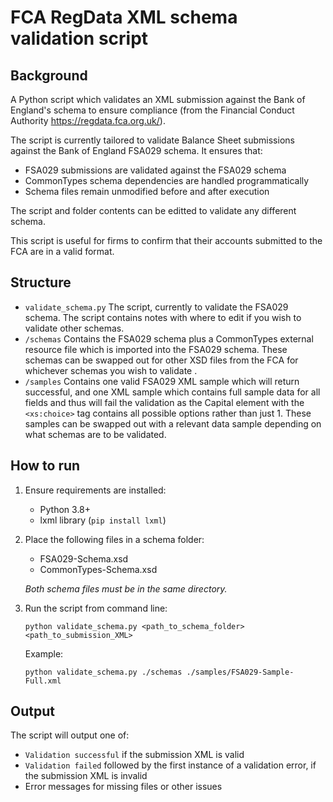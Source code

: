 # FCA RegData XML schema validation script

## Background

A Python script which validates an XML submission against the Bank of England's schema to ensure compliance (from the Financial Conduct Authority https://regdata.fca.org.uk/).

The script is currently tailored to validate Balance Sheet submissions against the Bank of England FSA029 schema. It ensures that:

- FSA029 submissions are validated against the FSA029 schema
- CommonTypes schema dependencies are handled programmatically
- Schema files remain unmodified before and after execution

The script and folder contents can be editted to validate any different schema.

This script is useful for firms to confirm that their accounts submitted to the FCA are in a valid format.

## Structure

- `validate_schema.py` The script, currently to validate the FSA029 schema. The script contains notes with where to edit if you wish to validate other schemas.
- `/schemas` Contains the FSA029 schema plus a CommonTypes external resource file which is imported into the FSA029 schema. These schemas can be swapped out for other XSD files from the FCA for whichever schemas you wish to validate .
- `/samples` Contains one valid FSA029 XML sample which will return successful, and one XML sample which contains full sample data for all fields and thus will fail the validation as the Capital element with the `<xs:choice>` tag contains all possible options rather than just 1. These samples can be swapped out with a relevant data sample depending on what schemas are to be validated.

## How to run

1. Ensure requirements are installed:
   - Python 3.8+
   - lxml library (`pip install lxml`)

2. Place the following files in a schema folder:
   - FSA029-Schema.xsd
   - CommonTypes-Schema.xsd

   *Both schema files must be in the same directory.*

3. Run the script from command line:
   ```
   python validate_schema.py <path_to_schema_folder> <path_to_submission_XML>
   ```

   Example:
   ```
   python validate_schema.py ./schemas ./samples/FSA029-Sample-Full.xml
   ```

## Output

The script will output one of:
- `Validation successful` if the submission XML is valid
- `Validation failed` followed by the first instance of a validation error, if the submission XML is invalid
- Error messages for missing files or other issues